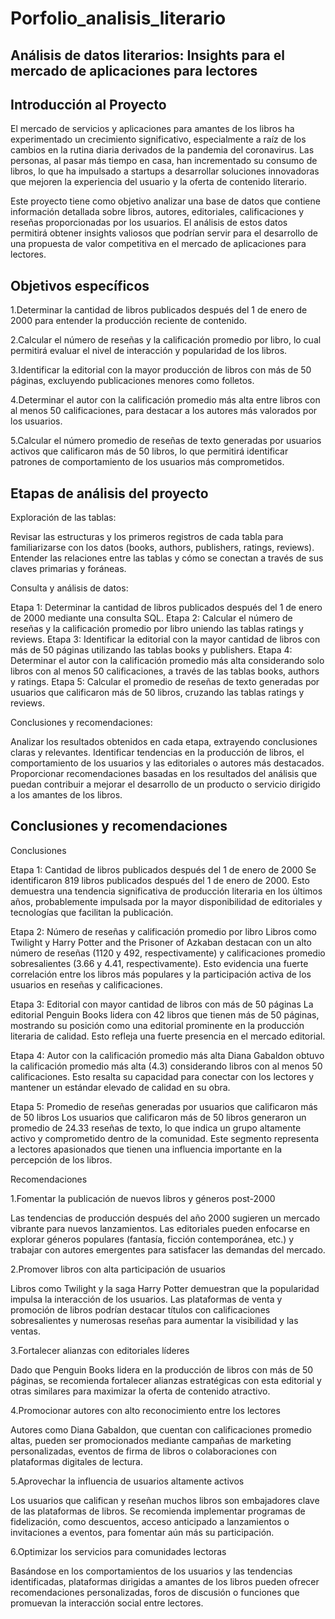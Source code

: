 # Porfolio_analisis_literario
## Análisis de datos literarios: Insights para el mercado de aplicaciones para lectores

## Introducción al Proyecto
El mercado de servicios y aplicaciones para amantes de los libros ha experimentado un crecimiento significativo, especialmente a raíz de los cambios en la rutina diaria derivados de la pandemia del coronavirus. Las personas, al pasar más tiempo en casa, han incrementado su consumo de libros, lo que ha impulsado a startups a desarrollar soluciones innovadoras que mejoren la experiencia del usuario y la oferta de contenido literario.

Este proyecto tiene como objetivo analizar una base de datos que contiene información detallada sobre libros, autores, editoriales, calificaciones y reseñas proporcionadas por los usuarios. El análisis de estos datos permitirá obtener insights valiosos que podrían servir para el desarrollo de una propuesta de valor competitiva en el mercado de aplicaciones para lectores.

## Objetivos específicos
1.Determinar la cantidad de libros publicados después del 1 de enero de 2000 para entender la producción reciente de contenido.

2.Calcular el número de reseñas y la calificación promedio por libro, lo cual permitirá evaluar el nivel de interacción y popularidad de los libros.

3.Identificar la editorial con la mayor producción de libros con más de 50 páginas, excluyendo publicaciones menores como folletos.

4.Determinar el autor con la calificación promedio más alta entre libros con al menos 50 calificaciones, para destacar a los autores más valorados por los usuarios.

5.Calcular el número promedio de reseñas de texto generadas por usuarios activos que calificaron más de 50 libros, lo que permitirá identificar patrones de comportamiento de los usuarios más comprometidos.

## Etapas de análisis del proyecto
Exploración de las tablas:

Revisar las estructuras y los primeros registros de cada tabla para familiarizarse con los datos (books, authors, publishers, ratings, reviews). Entender las relaciones entre las tablas y cómo se conectan a través de sus claves primarias y foráneas.

Consulta y análisis de datos:

Etapa 1: Determinar la cantidad de libros publicados después del 1 de enero de 2000 mediante una consulta SQL. Etapa 2: Calcular el número de reseñas y la calificación promedio por libro uniendo las tablas ratings y reviews. Etapa 3: Identificar la editorial con la mayor cantidad de libros con más de 50 páginas utilizando las tablas books y publishers. Etapa 4: Determinar el autor con la calificación promedio más alta considerando solo libros con al menos 50 calificaciones, a través de las tablas books, authors y ratings. Etapa 5: Calcular el promedio de reseñas de texto generadas por usuarios que calificaron más de 50 libros, cruzando las tablas ratings y reviews.

Conclusiones y recomendaciones:

Analizar los resultados obtenidos en cada etapa, extrayendo conclusiones claras y relevantes. Identificar tendencias en la producción de libros, el comportamiento de los usuarios y las editoriales o autores más destacados. Proporcionar recomendaciones basadas en los resultados del análisis que puedan contribuir a mejorar el desarrollo de un producto o servicio dirigido a los amantes de los libros.

## Conclusiones y recomendaciones
Conclusiones

Etapa 1: Cantidad de libros publicados después del 1 de enero de 2000 Se identificaron 819 libros publicados después del 1 de enero de 2000. Esto demuestra una tendencia significativa de producción literaria en los últimos años, probablemente impulsada por la mayor disponibilidad de editoriales y tecnologías que facilitan la publicación.

Etapa 2: Número de reseñas y calificación promedio por libro Libros como Twilight y Harry Potter and the Prisoner of Azkaban destacan con un alto número de reseñas (1120 y 492, respectivamente) y calificaciones promedio sobresalientes (3.66 y 4.41, respectivamente). Esto evidencia una fuerte correlación entre los libros más populares y la participación activa de los usuarios en reseñas y calificaciones.

Etapa 3: Editorial con mayor cantidad de libros con más de 50 páginas La editorial Penguin Books lidera con 42 libros que tienen más de 50 páginas, mostrando su posición como una editorial prominente en la producción literaria de calidad. Esto refleja una fuerte presencia en el mercado editorial.

Etapa 4: Autor con la calificación promedio más alta Diana Gabaldon obtuvo la calificación promedio más alta (4.3) considerando libros con al menos 50 calificaciones. Esto resalta su capacidad para conectar con los lectores y mantener un estándar elevado de calidad en su obra.

Etapa 5: Promedio de reseñas generadas por usuarios que calificaron más de 50 libros Los usuarios que calificaron más de 50 libros generaron un promedio de 24.33 reseñas de texto, lo que indica un grupo altamente activo y comprometido dentro de la comunidad. Este segmento representa a lectores apasionados que tienen una influencia importante en la percepción de los libros.

Recomendaciones

1.Fomentar la publicación de nuevos libros y géneros post-2000

Las tendencias de producción después del año 2000 sugieren un mercado vibrante para nuevos lanzamientos. Las editoriales pueden enfocarse en explorar géneros populares (fantasía, ficción contemporánea, etc.) y trabajar con autores emergentes para satisfacer las demandas del mercado.

2.Promover libros con alta participación de usuarios

Libros como Twilight y la saga Harry Potter demuestran que la popularidad impulsa la interacción de los usuarios. Las plataformas de venta y promoción de libros podrían destacar títulos con calificaciones sobresalientes y numerosas reseñas para aumentar la visibilidad y las ventas.

3.Fortalecer alianzas con editoriales líderes

Dado que Penguin Books lidera en la producción de libros con más de 50 páginas, se recomienda fortalecer alianzas estratégicas con esta editorial y otras similares para maximizar la oferta de contenido atractivo.

4.Promocionar autores con alto reconocimiento entre los lectores

Autores como Diana Gabaldon, que cuentan con calificaciones promedio altas, pueden ser promocionados mediante campañas de marketing personalizadas, eventos de firma de libros o colaboraciones con plataformas digitales de lectura.

5.Aprovechar la influencia de usuarios altamente activos

Los usuarios que califican y reseñan muchos libros son embajadores clave de las plataformas de libros. Se recomienda implementar programas de fidelización, como descuentos, acceso anticipado a lanzamientos o invitaciones a eventos, para fomentar aún más su participación.

6.Optimizar los servicios para comunidades lectoras

Basándose en los comportamientos de los usuarios y las tendencias identificadas, plataformas dirigidas a amantes de los libros pueden ofrecer recomendaciones personalizadas, foros de discusión o funciones que promuevan la interacción social entre lectores.